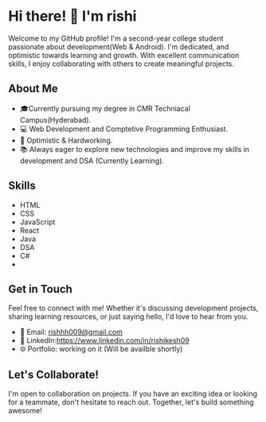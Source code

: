 # Hi there! 👋 I'm rishi

Welcome to my GitHub profile! I'm a second-year college student passionate about development(Web & Android). I'm dedicated, and optimistic towards learning and growth. With excellent communication skills, I enjoy collaborating with others to create meaningful projects.

## About Me

- 🎓Currently pursuing my degree in CMR Techniacal Campus(Hyderabad).
- 💻 Web Development and Comptetive Programming Enthusiast.
- 🌟 Optimistic & Hardworking.
- 📚 Always eager to explore new technologies and improve my skills in development and DSA (Currently Learning).

## Skills

- HTML
- CSS
- JavaScript
- React
- Java
- DSA
- C#
- 

## Get in Touch

Feel free to connect with me! Whether it's discussing development projects, sharing learning resources, or just saying hello, I'd love to hear from you.

- 📧 Email: rishhh009@gmail.com
- 💼 LinkedIn:https://www.linkedin.com/in/rishikesh09
- 🌐 Portfolio: working on it (Will be availble shortly)

## Let's Collaborate!

I'm open to collaboration on projects. If you have an exciting idea or looking for a teammate, don't hesitate to reach out. Together, let's build something awesome!

